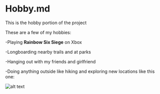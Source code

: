 # Hobby.md
This is the hobby portion of the project

These are a few of my hobbies:

-Playing **Rainbow Six Siege** on Xbox
  
-Longboarding nearby trails and at parks

-Hanging out with my friends and girlfriend

-Doing anything outside like hiking and exploring new locations like this one:


![alt text](http://picsum.photos/200/200)


